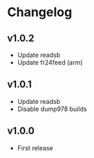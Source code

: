 # Changelog

## v1.0.2

- Update readsb
- Update fr24feed (arm)

## v1.0.1

- Update readsb
- Disable dump978 builds

## v1.0.0

- First release
